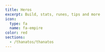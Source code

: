 ```yaml
---
title: Heros
excerpt: Build, stats, runes, tips and more
icon:
  type: fa
  name: fa-empire
color: red
sections:
  - /thanatos/thanatos
---
```

